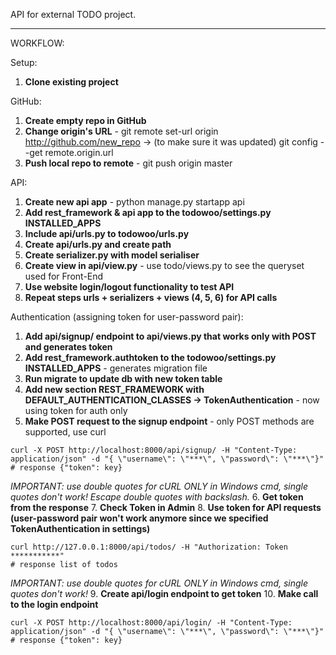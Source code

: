 API for external TODO project.


---

WORKFLOW:

Setup:
1. **Clone existing project**

GitHub:
1. **Create empty repo in GitHub**
2. **Change origin's URL** - git remote set-url origin http://github.com/new_repo -> (to make sure it was updated) git config --get remote.origin.url 
3. **Push local repo to remote** - git push origin master

API:
1. **Create new api app** - python manage.py startapp api
2. **Add rest_framework & api app to the todowoo/settings.py INSTALLED_APPS**
3. **Include api/urls.py to todowoo/urls.py**
4. **Create api/urls.py and create path**
5. **Create serializer.py with model serialiser**
6. **Create view in api/view.py** - use todo/views.py to see the queryset used for Front-End
7. **Use website login/logout functionality to test API**
8. **Repeat steps urls + serializers + views (4, 5, 6) for API calls** 

Authentication (assigning token for user-password pair):
1. **Add api/signup/ endpoint to api/views.py that works only with POST and generates token**
2. **Add rest_framework.authtoken to the todowoo/settings.py INSTALLED_APPS** - generates migration file
3. **Run migrate to update db with new token table**
4. **Add new section REST_FRAMEWORK with DEFAULT_AUTHENTICATION_CLASSES -> TokenAuthentication** - now using token for auth only
5. **Make POST request to the signup endpoint** - only POST methods are supported, use curl
```
curl -X POST http://localhost:8000/api/signup/ -H "Content-Type: application/json" -d "{ \"username\": \"***\", \"password\": \"***\"}" 
# response {"token": key}
```
*IMPORTANT: use double quotes for cURL ONLY in Windows cmd, single quotes don't work! Escape double quotes with backslash.*
6. **Get token from the response**
7. **Check Token in Admin**
8. **Use token for API requests (user-password pair won't work anymore since we specified TokenAuthentication in settings)**
```
curl http://127.0.0.1:8000/api/todos/ -H "Authorization: Token ***********"
# response list of todos
```
*IMPORTANT: use double quotes for cURL ONLY in Windows cmd, single quotes don't work!*
9. **Create api/login endpoint to get token**
10. **Make call to the login endpoint**
```
curl -X POST http://localhost:8000/api/login/ -H "Content-Type: application/json" -d "{ \"username\": \"***\", \"password\": \"***\"}"
# response {"token": key}
```
